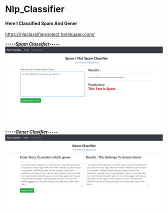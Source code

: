 # Nlp_Classifier
#### Here I Classified Spam And Gener

https://nlpclassifierproject.herokuapp.com/

_**-----Spam Classifier-----**_<br />
![input](img/spam.jpg)

_**-----Gener Clasifier-----**_<br />
![input](img/gener.jpg)
